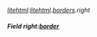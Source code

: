 _[litehtml](../../modules/litehtml/litehtml-module.md):[litehtml](../../modules/litehtml/litehtml-module.md).[borders](../../modules/litehtml/litehtml-borders.md).right_
##### Field right:[border](../../modules/litehtml/litehtml-border.md)
